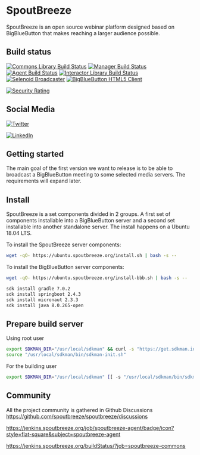# SpoutBreeze

SpoutBreeze is an open source webinar platform designed based on BigBlueButton that makes reaching a larger audience
possible.

## Build status


[![Commons Library Build Status](https://jenkins.spoutbreeze.org/buildStatus/icon?job=spoutbreeze-commons&subject=[Java]%20Commons%20Library&status=%20(${displayName})%20-%20master%20-%20${duration})](https://spoutbreeze.org)
[![Manager Build Status](https://jenkins.spoutbreeze.org/buildStatus/icon?job=spoutbreeze-manager&subject=[Java]%20Manager&status=%20(${displayName})%20-%20master%20-%20${duration})](https://spoutbreeze.org)
[![Agent Build Status](https://jenkins.spoutbreeze.org/buildStatus/icon?job=spoutbreeze-agent&subject=[Java]%20Agent&status=%20(${displayName})%20-%20master%20-%20${duration})](https://spoutbreeze.org)
[![Interactor Library Build Status](https://jenkins.spoutbreeze.org/buildStatus/icon?job=spoutbreeze-interactor&subject=[Java]%20Interactor&status=%20(${displayName})%20-%20master%20-%20${duration})](https://spoutbreeze.org)
[![Selenoid Broadcaster](https://jenkins.spoutbreeze.org/buildStatus/icon?job=spoutbreeze-broadcaster&subject=[Docker]%20Selenoid%20Broadcaster&status=%20(${displayName})%20-%20master%20-%20${duration})](https://spoutbreeze.org)
[![BigBlueButton HTML5 Client](https://jenkins.spoutbreeze.org/buildStatus/icon?job=bigbluebutton-html5&subject=[Node.js(Meteor)]%20BigBlueButton%20HTML5%20Client&status=%20(${displayName})%20-%20master%20-%20${duration})](https://spoutbreeze.org)

[![Security Rating](https://sonarcloud.io/api/project_badges/measure?project=spoutbreeze_spoutbreeze&metric=security_rating)](https://sonarcloud.io/dashboard?id=spoutbreeze_spoutbreeze)


## Social Media

[![Twitter](https://img.shields.io/badge/twitter-@SpoutBreeze-blue.svg?style=flat)](https://twitter.com/spoutbreeze)

[![LinkedIn](https://img.shields.io/badge/linkedin-@SpoutBreeze-blue.svg?style=flat)](https://www.linkedin.com/products/riadvice-spoutbreeze/)

## Getting started

The main goal of the first version we want to release is to be able to broadcast a BigBlueButton meeting to some selected media servers. The requirements will expand later.

## Install

SpoutBreeze is a set components divided in 2 groups. A first set of components installable into a BigBlueButton server and a second set installable into another standalone server. The install happens on a Ubuntu 18.04 LTS.

To install the SpoutBreeze server components: 
```bash
wget -qO- https://ubuntu.spoutbreeze.org/install.sh | bash -s --
```

To install the BigBlueButton server components: 
```bash
wget -qO- https://ubuntu.spoutbreeze.org/install-bbb.sh | bash -s --
```

```bash
sdk install gradle 7.0.2
sdk install springboot 2.4.3
sdk install micronaut 2.3.3
sdk install java 8.0.265-open
```

## Prepare build server

Using root user

```bash
export SDKMAN_DIR="/usr/local/sdkman" && curl -s "https://get.sdkman.io" | bash
source "/usr/local/sdkman/bin/sdkman-init.sh"
```

For the building user
```bash
export SDKMAN_DIR="/usr/local/sdkman" [[ -s "/usr/local/sdkman/bin/sdkman-init.sh" ]] && source "/usr/local/sdkman/bin/sdkman-init.sh"
```

## Community

All the project community is gathered in Github Discussions https://github.com/spoutbreeze/spoutbreeze/discussions

https://jenkins.spoutbreeze.org/job/spoutbreeze-agent/badge/icon?style=flat-square&subject=spoutbreeze-agent

https://jenkins.spoutbreeze.org/buildStatus/?job=spoutbreeze-commons
